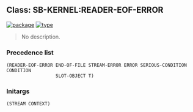 ## Class: SB-KERNEL:READER-EOF-ERROR
[![package](https://img.shields.io/badge/Package-SB--KERNEL-5f9ea0.svg?style=social&colorA=999999)](../) [![type](https://img.shields.io/badge/Type-Class-5f9ea0.svg?style=social&colorA=999999)](../#class) 

> No description.

### Precedence list
```
(READER-EOF-ERROR END-OF-FILE STREAM-ERROR ERROR SERIOUS-CONDITION CONDITION
                  SLOT-OBJECT T)
```
### Initargs
```
(STREAM CONTEXT)
```
